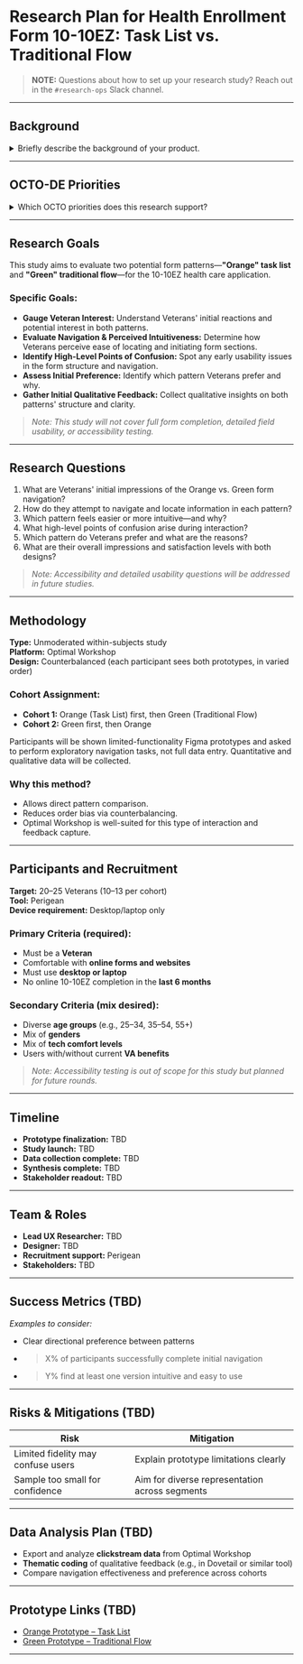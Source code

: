 # Research Plan for Health Enrollment Form 10-10EZ: Task List vs. Traditional Flow

> **NOTE:** Questions about how to set up your research study? Reach out in the `#research-ops` Slack channel.

---

## Background 

<details>
<summary>Briefly describe the background of your product.</summary>

### What problem is your product trying to solve?

The 10-10EZ form allows Veterans to apply for VA health care. This research aims to address potential friction points and optimize the user experience by exploring an alternative form pattern. The core problem is to ensure the application process is as clear, efficient, and user-friendly as possible, reducing abandonment rates and improving Veteran satisfaction.

### Where is your product situated on VA.gov?

This product is situated within the authenticated and unauthenticated pathways of VA.gov, specifically under **Health Care > Apply for health care**.

### What is Veterans’ familiarity with this tool?

The 10-10EZ form is an existing and critical tool for Veterans. This research explores a significant iteration on its user interface pattern, moving from a traditional sequential flow to a task list/choose-your-own-adventure approach. Veterans will likely have some familiarity with the concept of filling out forms online, but this specific pattern may be new to them in the context of VA.gov.

### Product Brief

[Link to product brief](#) <!-- Please insert actual link when available -->

</details>

---

## OCTO-DE Priorities

<details>
<summary>Which OCTO priorities does this research support?</summary>

### Objective 1:
**VA’s digital experiences are the easiest and most efficient way to access VA health care and benefits.**

- **Key Result 1:** Improve satisfaction with our web and mobile products by 5 points.
- **Key Result 2:** Reduce total time Veterans spend waiting for a response from our digital experiences by 50%, toward a goal of less than 4 seconds per transaction.

### Objective 2:
**Veterans and their families can apply for, track, and manage their benefits and services in one centralized place.**

- **Key Result 1:** Digital experiences allow Veterans to complete their transactions and get their questions answered without needing to contact VA.

### Objective 3:
**Veterans and their families can easily find the information they need to make informed decisions about their benefits and services.**

- **Key Result 1:** Provide consistent, clear, and trustworthy information on VA.gov.

</details>

---

## Research Goals 

This study aims to evaluate two potential form patterns—**"Orange" task list** and **"Green" traditional flow**—for the 10-10EZ health care application.

### Specific Goals:

- **Gauge Veteran Interest:** Understand Veterans' initial reactions and potential interest in both patterns.
- **Evaluate Navigation & Perceived Intuitiveness:** Determine how Veterans perceive ease of locating and initiating form sections.
- **Identify High-Level Points of Confusion:** Spot any early usability issues in the form structure and navigation.
- **Assess Initial Preference:** Identify which pattern Veterans prefer and why.
- **Gather Initial Qualitative Feedback:** Collect qualitative insights on both patterns' structure and clarity.

> _Note: This study will not cover full form completion, detailed field usability, or accessibility testing._

---

## Research Questions

1. What are Veterans' initial impressions of the Orange vs. Green form navigation?
2. How do they attempt to navigate and locate information in each pattern?
3. Which pattern feels easier or more intuitive—and why?
4. What high-level points of confusion arise during interaction?
5. Which pattern do Veterans prefer and what are the reasons?
6. What are their overall impressions and satisfaction levels with both designs?

> _Note: Accessibility and detailed usability questions will be addressed in future studies._

---

## Methodology 

**Type:** Unmoderated within-subjects study  
**Platform:** Optimal Workshop  
**Design:** Counterbalanced (each participant sees both prototypes, in varied order)

### Cohort Assignment:
- **Cohort 1:** Orange (Task List) first, then Green (Traditional Flow)
- **Cohort 2:** Green first, then Orange

Participants will be shown limited-functionality Figma prototypes and asked to perform exploratory navigation tasks, not full data entry. Quantitative and qualitative data will be collected.

### Why this method?
- Allows direct pattern comparison.
- Reduces order bias via counterbalancing.
- Optimal Workshop is well-suited for this type of interaction and feedback capture.

---

## Participants and Recruitment 

**Target:** 20–25 Veterans (10–13 per cohort)  
**Tool:** Perigean  
**Device requirement:** Desktop/laptop only

### Primary Criteria (required):
- Must be a **Veteran**
- Comfortable with **online forms and websites**
- Must use **desktop or laptop**
- No online 10-10EZ completion in the **last 6 months**

### Secondary Criteria (mix desired):
- Diverse **age groups** (e.g., 25–34, 35–54, 55+)
- Mix of **genders**
- Mix of **tech comfort levels**
- Users with/without current **VA benefits**

> _Note: Accessibility testing is out of scope for this study but planned for future rounds._

---

## Timeline 

- **Prototype finalization:** TBD
- **Study launch:** TBD
- **Data collection complete:** TBD
- **Synthesis complete:** TBD
- **Stakeholder readout:** TBD

---

## Team & Roles

- **Lead UX Researcher:** TBD  
- **Designer:** TBD  
- **Recruitment support:** Perigean  
- **Stakeholders:** TBD

---

## Success Metrics (TBD)

_Examples to consider:_

- Clear directional preference between patterns
- >X% of participants successfully complete initial navigation
- >Y% find at least one version intuitive and easy to use

---

## Risks & Mitigations  (TBD)

| Risk | Mitigation |
|------|------------|
| Limited fidelity may confuse users | Explain prototype limitations clearly |
| Sample too small for confidence | Aim for diverse representation across segments |

---

## Data Analysis Plan (TBD)

- Export and analyze **clickstream data** from Optimal Workshop
- **Thematic coding** of qualitative feedback (e.g., in Dovetail or similar tool)
- Compare navigation effectiveness and preference across cohorts

---

## Prototype Links (TBD)

- [Orange Prototype – Task List](#)
- [Green Prototype – Traditional Flow](#)

---


